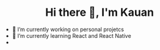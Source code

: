 <h1 align="center">Hi there 👋, I'm Kauan</h1>

- 🔭 I’m currently working on personal projetcs
- 🌱 I’m currently learning React and React Native
- 
<!--
**Kasaoli/Kasaoli** is a ✨ _special_ ✨ repository because its `README.md` (this file) appears on your GitHub profile.

Here are some ideas to get you started:

- 🔭 I’m currently working on ...
- 🌱 I’m currently learning ...
- 👯 I’m looking to collaborate on ...
- 🤔 I’m looking for help with ...
- 💬 Ask me about ...
- 📫 How to reach me: ...
- 😄 Pronouns: ...
- ⚡ Fun fact: ...
-->

